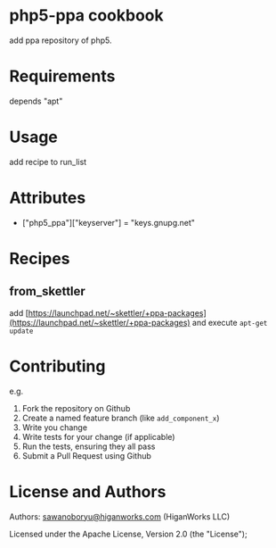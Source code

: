 # php5-ppa cookbook

add ppa repository of php5.

# Requirements

depends "apt"

# Usage

add recipe to run_list 

# Attributes

- ["php5_ppa"]["keyserver"] = "keys.gnupg.net"

# Recipes

## from_skettler

add [https://launchpad.net/~skettler/+ppa-packages](https://launchpad.net/~skettler/+ppa-packages) and execute `apt-get update` 

Contributing
====

e.g.

1. Fork the repository on Github
2. Create a named feature branch (like `add_component_x`)
3. Write you change
4. Write tests for your change (if applicable)
5. Run the tests, ensuring they all pass
6. Submit a Pull Request using Github

License and Authors
====
Authors: sawanoboryu@higanworks.com (HiganWorks LLC)

Licensed under the Apache License, Version 2.0 (the "License");

